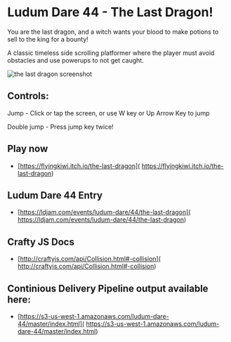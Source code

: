 # Ludum Dare 44 - The Last Dragon!
You are the last dragon, and a witch wants your blood to make potions to sell to the king for a bounty!

A classic timeless side scrolling platformer where the player must avoid obstacles and use powerups to not get caught.

![the last dragon screenshot](https://static.jam.vg/raw/3bd/41/z/22640.png)

## Controls:

Jump - Click or tap the screen, or use W key or Up Arrow Key to jump

Double jump - Press jump key twice!

## Play now
- [https://flyingkiwi.itch.io/the-last-dragon](
https://flyingkiwi.itch.io/the-last-dragon)

## Ludum Dare 44 Entry
- [https://ldjam.com/events/ludum-dare/44/the-last-dragon](
https://ldjam.com/events/ludum-dare/44/the-last-dragon)

## Crafty JS Docs

- [http://craftyjs.com/api/Collision.html#-collision](
http://craftyjs.com/api/Collision.html#-collision)

## Continious Delivery Pipeline output available here:
- [https://s3-us-west-1.amazonaws.com/ludum-dare-44/master/index.html](
https://s3-us-west-1.amazonaws.com/ludum-dare-44/master/index.html)

